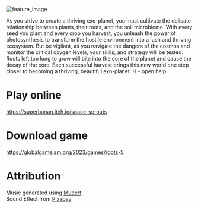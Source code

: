 ![feature_image](https://user-images.githubusercontent.com/64398325/216819365-cace65f8-dacf-41de-af07-1c7dd4bf2232.png)

As you strive to create a thriving exo-planet, you must cultivate the delicate relationship between plants, their roots, and the soil microbiome. With every seed you plant and every crop you harvest, you unleash the power of photosynthesis to transform the hostile environment into a lush and thriving ecosystem. But be vigilant, as you navigate the dangers of the cosmos and monitor the critical oxygen levels, your skills, and strategy will be tested. Roots left too long to grow will bite into the core of the planet and cause the decay of the core. Each successful harvest brings this new world one step closer to becoming a thriving, beautiful exo-planet. H - open help

# Play online

https://superbanan.itch.io/space-sprouts

# Download game

https://globalgamejam.org/2023/games/roots-5

# Attribution

Music generated using <a href="https://mubert.com/">Mubert</a> <br>
Sound Effect from <a href="https://pixabay.com/?utm_source=link-attribution&amp;utm_medium=referral&amp;utm_campaign=music&amp;utm_content=26360">Pixabay</a>
